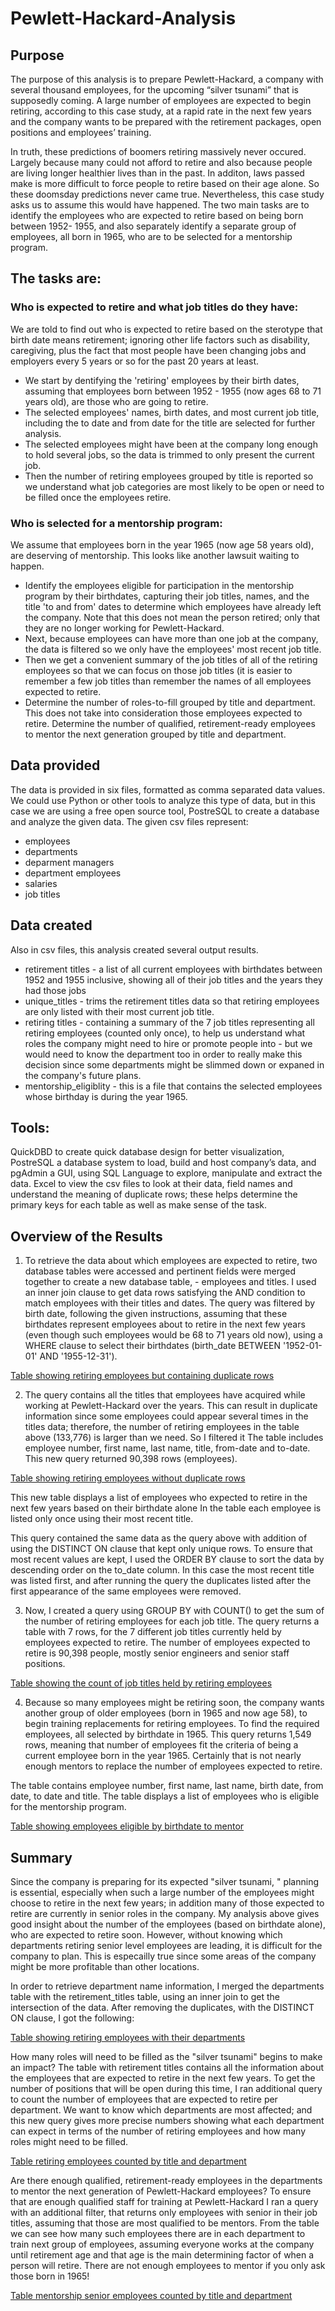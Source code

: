 # Pewlett-Hackard-Analysis
## Purpose
The purpose of this analysis is to prepare Pewlett-Hackard, a company with several thousand employees, for the upcoming “silver tsunami” that is supposedly coming. A large number of employees are expected to begin retiring, according to this case study, at a rapid rate in the next few years and the company wants to be prepared with the retirement packages, open positions and employees’ training. 

In truth, these predictions of boomers retiring massively never occured. Largely because many could not afford to retire and also because people are living longer healthier lives than in the past. In additon, laws passed make is more difficult to force people to retire based on their age alone. So these doomsday predictions never came true. Nevertheless, this case study asks us to assume this would have happened.  The two main tasks are to identify the employees who are expected to retire based on being born between 1952- 1955,  and also separately identify a separate group of employees, all born in 1965, who are to be selected for a mentorship program. 

## The tasks are:

### Who is expected to retire and what job titles do they have: 
We are told to find out who is expected to retire based on the sterotype that birth date means retirement; ignoring other life factors such as disability, caregiving, plus the fact that most people have been changing jobs and employers every 5 years or so for the past 20 years at least.
* We start by dentifying the 'retiring' employees by their birth dates, assuming that employees born between 1952 - 1955 (now ages 68 to 71 years old), are those who are going to retire. 
* The selected employees' names, birth dates, and most current job title, including the to date and from date for the title are selected for further analysis.
* The selected employees might have been at the company long enough to hold several jobs, so the data is trimmed to only present the current job.
* Then the number of retiring employees grouped by title is reported so we understand what job categories are most likely to be open or need to be filled once the employees retire.

### Who is selected for a mentorship program: 
We assume that employees born in the year 1965 (now age 58 years old), are deserving of mentorship. This looks like another lawsuit waiting to happen.
* Identify the employees eligible for participation in the mentorship program by their birthdates, capturing their job titles, names, and the title 'to and from' dates to determine which employees have already left the company. Note that this does not mean the person retired; only that they are no longer working for Pewlett-Hackard.
* Next, because employees can have more than one job at the company, the data is filtered so we only have the employees' most recent job title. 
* Then we get a convenient summary of the job titles of all of the retiring employees so that we can focus on those job titles (it is easier to remember a few job titles than remember the names of all employees expected to retire.
* Determine the number of roles-to-fill grouped by title and department. This does not take into consideration those employees expected to retire.
Determine the number of qualified, retirement-ready employees to mentor the next generation grouped by title and department.

## Data provided
The data is provided in six files, formatted as comma separated data values. We could use Python or other tools to analyze this type of data, but in this case we are using a free open source tool, PostreSQL to create a database and analyze the given data. The given csv files represent:
* employees
* departments
* deparment managers
* department employees
* salaries
* job titles

## Data created
Also in csv files, this analysis created several output results.
* retirement titles - a list of all current employees with birthdates between 1952 and 1955 inclusive, showing all of their job titles and the years they had those jobs
* unique_titles - trims the retirement titles data so that retiring employees are only listed with their most current job title.
* retiring titles - containing a summary of the 7 job titles representing all retiring employees (counted only once), to help us understand what roles the company might need to hire or promote people into - but we would need to know the department too in order to really make this decision since some departments might be slimmed down or expaned in the company's future plans.
* mentorship_eligiblity - this is a file that contains the selected employees whose birthday is during the year 1965. 

## Tools:
QuickDBD to create quick database design for better visualization,
PostreSQL a database system to load, build and host company’s data, and
pgAdmin a GUI, using SQL Language to explore, manipulate and extract the data.
Excel to view the csv files to look at their data, field names and understand the meaning of duplicate rows; these helps determine the primary keys for each table as well as make sense of the task.

## Overview of the Results

1. To retrieve the data about which employees are expected to retire, two database tables were accessed and pertinent fields were merged together to create a new database table,  - employees and titles. I used an inner join clause to get data rows satisfying the AND condition to match employees with their titles and dates. The query was filtered by birth date, following the given instructions, assuming that these birthdates represent employees about to retire in the next few years (even though such employees would be 68 to 71 years old now),  using a WHERE clause to select their birthdates (birth_date BETWEEN '1952-01-01' AND '1955-12-31').

  [Table showing retiring employees but containing duplicate rows](Queries/retirement_titles.PNG)

2. The query contains all the titles that employees have acquired while working at Pewlett-Hackard over the years. This can result in duplicate information since some employees could appear several times in the titles data; therefore, the number of retiring employees in the table above (133,776) is larger than we need.  So I filtered it The table includes employee number, first name, last name, title, from-date and to-date. This new query returned 90,398 rows (employees).

 [Table showing retiring employees without duplicate rows](Queries/unique_titles.PNG) 

This new table displays a list of employees who expected to retire in the next few years based on their birthdate alone
In the table each employee is listed only once using their most recent title.

This query contained the same data as the query above with addition of using the DISTINCT ON clause that kept only unique rows. To ensure that most recent values are kept, I used the ORDER BY clause to sort the data by descending order on the to_date column. In this case the most recent title was listed first, and after running the query the duplicates listed after the first appearance of the same employees were removed.

3. Now, I created a query using GROUP BY with COUNT() to get the sum of the number of retiring employees for each job title. The query returns a table with 7 rows, for the 7 different job titles currently held by employees expected to retire.   The number of employees expected to retire is 90,398 people, mostly senior engineers and senior staff positions.

[Table showing the count of job titles held by retiring employees ](Queries/retiring_titles.PNG) 

4. Because so many employees might be retiring soon, the company wants another group of older employees (born in 1965 and now age 58), to begin training replacements for retiring employees.  To find the required employees, all selected by birthdate in 1965. This query returns 1,549 rows, meaning that number of employees fit the criteria of being a current employee born in the year 1965. Certainly that is not nearly enough mentors to replace the number of employees expected to retire.  

The table contains employee number, first name, last name, birth date, from date, to date and title.
The table displays a list of employees who is eligible for the mentorship program.

[Table showing employees eligible by birthdate to mentor ](Queries/mentorship_eligiblity.PNG ) 


## Summary
Since the company is preparing for its expected "silver tsunami, " planning is essential, especially when such a large number of the employees might choose to retire in the next few years; in addition many of those expected to retire are currently in senior roles in the company. My analysis above gives good insight about the number of the employees (based on birthdate alone), who are expected to retire soon. However, without knowing which departments retiring senior level employees are leading, it is difficult for the company to plan. This is especailly true since some areas of the company might be more profitable than other locations. 

In order to retrieve department name information, I merged the departments table with the retirement_titles table, using an inner join to get the intersection of the data. After removing the duplicates, with the DISTINCT ON clause, I got the following: 

[Table showing retiring employees with their departments ](Queries/dept_retiring_titles.png) 


How many roles will need to be filled as the "silver tsunami" begins to make an impact?
The table with retirement titles contains all the information about the employees that are expected to retire in the next few years. To get the number of positions that will be open during this time, I ran additional query to count the number of employees that are expected to retire per department. We want to know which departments are most affected; and this new query gives more precise numbers showing what each department can expect in terms of the number of retiring employees and how many roles might need to be filled.


[Table retiring employees counted by title and department](Queries/dept_titles_count.png) 


Are there enough qualified, retirement-ready employees in the departments to mentor the next generation of Pewlett-Hackard employees?
To ensure that are enough qualified staff for training at Pewlett-Hackard I ran a query with an additional filter, that returns only employees with senior in their job titles, assuming that those are most qualified to be mentors. From the table we can see how many such employees there are in each department to train next group of employees, assuming everyone works at the company until retirement age and that age is the main determining factor of when a person will retire. There are not enough employees to mentor if you only ask those born in 1965! 

[Table mentorship senior employees counted by title and department](Queries/dept_senior_count.png) 






